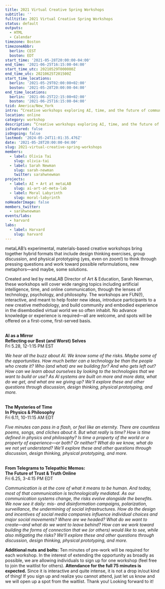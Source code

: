 ```yaml
---
title: 2021 Virtual Creative Spring Workshops
subtitle: ''
fulltitle: 2021 Virtual Creative Spring Workshops
status: default
outputs:
  - HTML
  - Calendar
timezone: Boston
timezoneAbbr:
  berlin: CEST
  boston: EDT
start_time: '2021-05-28T20:00:00-04:00'
end_time: '2021-06-25T16:15:00-04:00'
start_time_utc: 20210529T000000Z
end_time_utc: 20210625T201500Z
start_time_locations:
  berlin: '2021-05-29T02:00:00+02:00'
  boston: '2021-05-28T20:00:00-04:00'
end_time_locations:
  berlin: '2021-06-25T22:15:00+02:00'
  boston: '2021-06-25T16:15:00-04:00'
tzid: America/New_York
intro: “Creative workshops exploring AI, time, and the future of communication”
location: online
category: workshop
description: “Creative workshops exploring AI, time, and the future of communication”
isFeatured: false
isOngoing: false
lastmod: '2024-05-24T11:01:35.476Z'
date: '2021-05-28T20:00:00-04:00'
slug: 2021-virtual-creative-spring-workshops
members:
  - label: Olivia Tai
    slug: olivia-tai
  - label: Sarah Newman
    slug: sarah-newman
    twitter: sarahwnewman
projects:
  - label: AI + Art at metaLAB
    slug: ai-art-at-meta-lab
  - label: Moral Labyrinth
    slug: moral-labyrinth
noHeaderImage: false
members_twitter:
  - sarahwnewman
events/labs:
  - harvard
labs:
  - label: Harvard
    slug: harvard
---
```

metaLAB’s experimental, materials-based creative workshops bring together hybrid formats that include design thinking exercises, group discussion, and physical prototyping (yes, even on zoom!) to think through pressing questions and work toward possible reformulations, new metaphors—and maybe, some solutions.  

Created and led by metaLAB Director of Art & Education, Sarah Newman, these workshops will cover wide ranging topics including artificial intelligence, time, and online communication, through the lenses of technology, psychology, and philosophy. The workshops are FUN(!), interactive, and meant to help foster new ideas, introduce participants to a new creative methodology, and build community and embodied experience in the disembodied virtual world we so often inhabit. No advance knowledge or experience is required—all are welcome, and spots will be offered on a first-come, first-served basis.  
&nbsp;  
 
 
 
**AI as a Mirror  
Reflecting our Best (and Worst) Selves**  
Fri 5.28, 12-1:15 PM EST     

*We hear all the buzz about AI. We know some of the risks. Maybe some of the opportunities. How much better can a technology be than the people who create it? Who (and what) are we building for? And who gets left out? How can we learn about ourselves by looking to the technologies that we want to build or use? As AI systems are built on more and more data, what do we get, and what are we giving up? We’ll explore these and other questions through discussion, design thinking, physical prototyping, and more.*  
 &nbsp;  
    
  
  
**The Mysteries of Time   
In Physics & Philosophy**  
Fri 6.11, 10-11:15 AM EDT  

*Five minutes can pass in a flash, or feel like an eternity. There are countless poems, songs, and cliches about it. But what really* is *time? How is time defined in physics and philosophy? Is time a property of the world or a property of experience—or both? Or neither? What do we know, what do we not yet understand? We’ll explore these and other questions through discussion, design thinking, physical prototyping, and more.*  
&nbsp;  



**From Telegrams to Telepathic Memos:  
The Future of Trust & Truth Online**  
Fri 6.25, 3-4:15 PM EDT  

*Communication is at the core of what it means to be human. And today, most of that communication is technologically mediated. As our communication systems change, the risks evolve alongside the benefits. We now see it daily: mis- and disinformation campaigns, polarization, surveillance, the undermining of social infrastructures. How do the design and incentives of social media companies influence individual choices and major social movements? Where are we headed? What do we want to create—and what do we want to leave behind? How can we work toward building the forms of connection that we (or others) would like to see, while also mitigating the risks? We’ll explore these and other questions through discussion, design thinking, physical prototyping, and more.*  



**Additional nuts and bolts:** 
Ten minutes of pre-work will be required for each workshop. In the interest of extending the opportunity as broadly as possible, we are allowing individuals to sign up for one workshop (feel free to join the waitlist for others). **Attendance for the full 75 minutes is expected.** Since it is interactive and quite intense, it is not a drop in/out kind of thing! If you sign up and realize you cannot attend, just let us know and we will open up a spot from the waitlist. Thank you! Looking forward to it!
